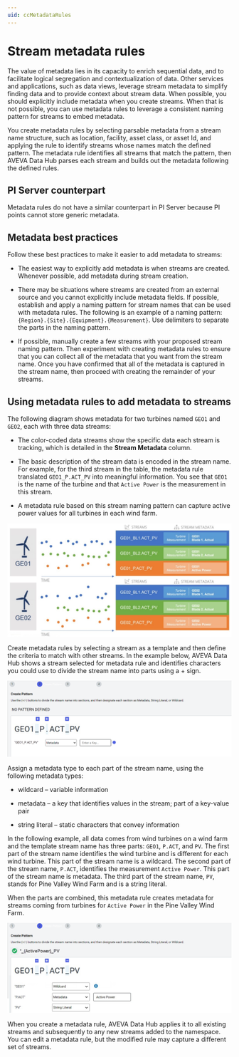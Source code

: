 ```yaml
---
uid: ccMetadataRules
---
```


# Stream metadata rules

The value of metadata lies in its capacity to enrich sequential data, and to facilitate logical segregation and contextualization of data. Other services and applications, such as data views, leverage stream metadata to simplify finding data and to provide context about stream data. When possible, you should explicitly include metadata when you create streams. When that is not possible, you can use metadata rules to leverage a consistent naming pattern for streams to embed metadata.

You create metadata rules by selecting parsable metadata from a stream name structure, such as location, facility, asset class, or asset Id, and applying the rule to identify streams whose names match the defined pattern. The metadata rule identifies all streams that match the pattern, then AVEVA Data Hub parses each stream and builds out the metadata following the defined rules.

## PI Server counterpart

Metadata rules do not have a similar counterpart in PI Server because PI points cannot store generic metadata. <!--If a similar feature existed in PI Server, it might be a tool that runs against a list of PI points and fills in their point attributes by parsing out different parts of a structured PI point name.--> <!-- Angela Flores 6/11/21 - I don't think the second sentence adds value. It is talking about a hypothetical tool. -->

## Metadata best practices  

Follow these best practices to make it easier to add metadata to streams:

- The easiest way to explicitly add metadata is when streams are created. Whenever possible, add metadata during stream creation.

- There may be situations where streams are created from an external source and you cannot explicitly include metadata fields. If possible, establish and apply a naming pattern for stream names that can be used with metadata rules.  The following is an example of a naming pattern: `{Region}.{Site}.{Equipment}.{Measurement}`. Use delimiters to separate the parts in the naming pattern.

- If possible, manually create a few streams with your proposed stream naming pattern. Then experiment with creating metadata rules to ensure that you can collect all of the metadata that you want from the stream name. Once you have confirmed that all of the metadata is captured in the stream name, then proceed with creating the remainder of your streams.

## Using metadata rules to add metadata to streams

The following diagram shows metadata for two turbines named `GEO1` and `GEO2`, each with three data streams:

- The color-coded data streams show the specific data each stream is tracking, which is detailed in the **Stream Metadata** column.

- The basic description of the stream data is encoded in the stream name. For example, for the third stream in the table, the metadata rule translated `GEO1_P.ACT_PV` into meaningful information. You see that `GEO1` is the name of the turbine and that `Active Power` is the measurement in this stream.  

- A metadata rule based on this stream naming pattern can capture active power values for all turbines in each wind farm.

![Metadata and streams](images/streams.jpg)

Create metadata rules by selecting a stream as a template and then define the criteria to match with other streams. In the example below, AVEVA Data Hub shows a stream selected for metadata rule and identifies characters you could use to divide the stream name into parts using a + sign. 

![Adding metadata](images/metadata1.png)

Assign a metadata type to each part of the stream name, using the following metadata types:

- wildcard – variable information

- metadata – a key that identifies values in the stream; part of a key-value pair

- string literal – static characters that convey information

In the following example, all data comes from wind turbines on a wind farm and the template stream name has three parts: `GEO1`, `P.ACT`, and `PV`. The first part of the stream name identifies the wind turbine and is different for each wind turbine. This part of the stream name is a wildcard. The second part of the stream name, `P.ACT`, identifies the measurement `Active Power`. This part of the stream name is metadata. The third part of the stream name, `PV`, stands for Pine Valley Wind Farm and is a string literal.

When the parts are combined, this metadata rule creates metadata for streams coming from turbines for `Active Power` in the Pine Valley Wind Farm.

![Adding metadata to streams](images/metadata2.png)
 
When you create a metadata rule, AVEVA Data Hub applies it to all existing streams and subsequently to any new streams added to the namespace. You can edit a metadata rule, but the modified rule may capture a different set of streams.
